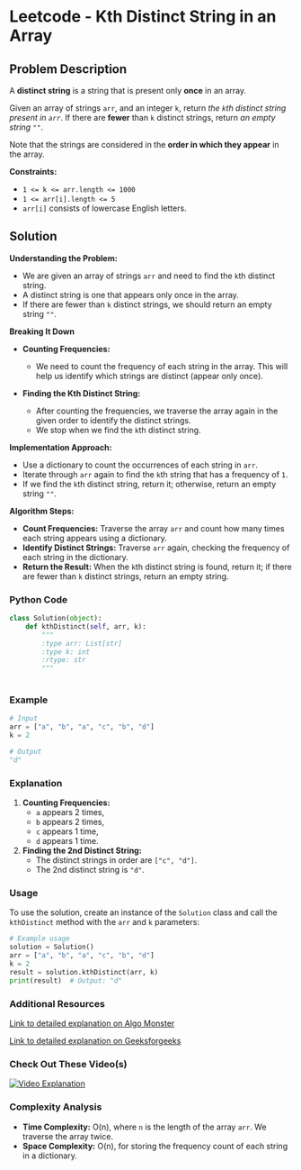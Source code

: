 # Leetcode - Kth Distinct String in an Array

## Problem Description

A **distinct string** is a string that is present only **once** in an array.

Given an array of strings `arr`, and an integer `k`, return *the `k`th distinct string present in `arr`*. If there are **fewer** than `k` distinct strings, return *an empty string* `""`.

Note that the strings are considered in the **order in which they appear** in the array.

**Constraints:**
- `1 <= k <= arr.length <= 1000`
- `1 <= arr[i].length <= 5`
- `arr[i]` consists of lowercase English letters.

## Solution

**Understanding the Problem:**
   - We are given an array of strings `arr` and need to find the `k`th distinct string.
   - A distinct string is one that appears only once in the array.
   - If there are fewer than `k` distinct strings, we should return an empty string `""`.

**Breaking It Down**
   - **Counting Frequencies:**
     - We need to count the frequency of each string in the array. This will help us identify which strings are distinct (appear only once).
     
   - **Finding the Kth Distinct String:**
     - After counting the frequencies, we traverse the array again in the given order to identify the distinct strings.
     - We stop when we find the `k`th distinct string.

**Implementation Approach:**
   - Use a dictionary to count the occurrences of each string in `arr`.
   - Iterate through `arr` again to find the `k`th string that has a frequency of `1`.
   - If we find the `k`th distinct string, return it; otherwise, return an empty string `""`.

**Algorithm Steps:**
   - **Count Frequencies:** Traverse the array `arr` and count how many times each string appears using a dictionary.
   - **Identify Distinct Strings:** Traverse `arr` again, checking the frequency of each string in the dictionary.
   - **Return the Result:** When the `k`th distinct string is found, return it; if there are fewer than `k` distinct strings, return an empty string.

### Python Code

```python
class Solution(object):
    def kthDistinct(self, arr, k):
        """
        :type arr: List[str]
        :type k: int
        :rtype: str
        """
        
```

### Example

```python
# Input
arr = ["a", "b", "a", "c", "b", "d"]
k = 2

# Output
"d"
```

### Explanation
1. **Counting Frequencies:** 
   - `a` appears 2 times, 
   - `b` appears 2 times, 
   - `c` appears 1 time, 
   - `d` appears 1 time.
2. **Finding the 2nd Distinct String:**
   - The distinct strings in order are `["c", "d"]`.
   - The 2nd distinct string is `"d"`.

### Usage

To use the solution, create an instance of the `Solution` class and call the `kthDistinct` method with the `arr` and `k` parameters:

```python
# Example usage
solution = Solution()
arr = ["a", "b", "a", "c", "b", "d"]
k = 2
result = solution.kthDistinct(arr, k)
print(result)  # Output: "d"
```

### Additional Resources

[Link to detailed explanation on Algo Monster](https://algo.monster/liteproblems/2053)

[Link to detailed explanation on Geeksforgeeks](https://www.geeksforgeeks.org/find-kth-distinct-character-from-start-of-given-given-string/)


### Check Out These Video(s)

[![Video Explanation](https://img.youtube.com/vi/1KOnvGPv9Mo/mqdefault.jpg)](https://youtu.be/1KOnvGPv9Mo)

### Complexity Analysis

- **Time Complexity:** O(n), where `n` is the length of the array `arr`. We traverse the array twice.
- **Space Complexity:** O(n), for storing the frequency count of each string in a dictionary.